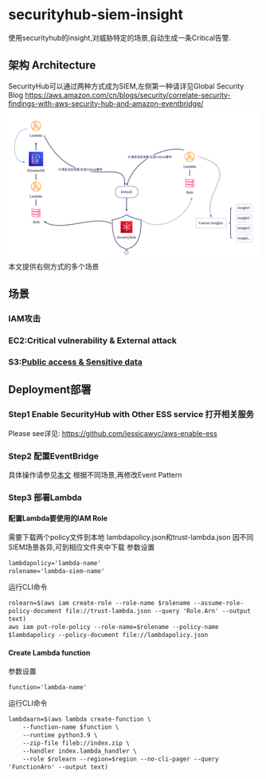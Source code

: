 # securityhub-siem-insight
使用securityhub的insight,对威胁特定的场景,自动生成一条Critical告警.
## 架构 Architecture
SecurityHub可以通过两种方式成为SIEM,左侧第一种请详见Global Security Blog
https://aws.amazon.com/cn/blogs/security/correlate-security-findings-with-aws-security-hub-and-amazon-eventbridge/
![arch](/SIEM-2-Architecture.png)
本文提供右侧方式的多个场景
## 场景
### IAM攻击
### EC2:Critical vulnerability & External attack
### S3:[Public access & Sensitive data](/s3/Readme.md)

## Deployment部署
### Step1 Enable SecurityHub with Other ESS service 打开相关服务
Please see详见: https://github.com/jessicawyc/aws-enable-ess

### Step2 配置EventBridge
具体操作请参见[本文](https://github.com/jessicawyc/securityhub-alert#2%E8%87%AA%E5%8A%A8%E5%8F%91%E9%80%81%E5%91%8A%E8%AD%A6%E6%A8%A1%E5%BC%8F)
根据不同场景,再修改Event Pattern
### Step3 部署Lambda
#### 配置Lambda要使用的IAM Role
需要下载两个policy文件到本地
lambdapolicy.json和trust-lambda.json
因不同SIEM场景各异,可到相应文件夹中下载
参数设置
```
lambdapolicy='lambda-name'
rolename='lambda-siem-name'
```
运行CLI命令

```
rolearn=$(aws iam create-role --role-name $rolename --assume-role-policy-document file://trust-lambda.json --query 'Role.Arn' --output text)
aws iam put-role-policy --role-name=$rolename --policy-name $lambdapolicy --policy-document file://lambdapolicy.json
```

#### Create Lambda function
参数设置
```
function='lambda-name'
```
运行CLI命令
```
lambdaarn=$(aws lambda create-function \
    --function-name $function \
    --runtime python3.9 \
    --zip-file fileb://index.zip \
    --handler index.lambda_handler \
    --role $rolearn --region=$region --no-cli-pager --query 'FunctionArn' --output text)
```
